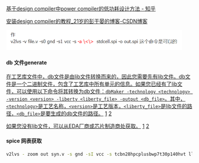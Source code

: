 [基于design compiler中power compiler的低功耗设计方法 - 知乎](https://zhuanlan.zhihu.com/p/95913984)


[安装design compiler的教程\_21岁的彭于晏的博客-CSDN博客](https://blog.csdn.net/DO_NOT_LOVE_ME/article/details/105899207)


![](https://raw.githubusercontent.com/acdefg/cdn/main/obsidian/20230530171146.png)

#### db 文件generate
[在工艺库文件中，db文件是由lib文件转换而来的，因此您需要先有lib文件。db文件是一个二进制文件，包含了工艺库中所有单元的信息。如果您已经有了lib文件，可以使用以下命令将其转换为db文件：`dbMaker -technology <technology> -version <version> -liberty <liberty_file> -output <db_file>`。其中，`<technology>`是工艺名称，`<version>`是工艺版本，`<liberty_file>`是lib文件的路径，`<db_file>`是要生成的db文件的路径。](https://blog.csdn.net/qq_41019681/article/details/118465237) [1](https://blog.csdn.net/qq_41019681/article/details/118465237) [2](https://zhuanlan.zhihu.com/p/243485197)

[如果您没有lib文件，可以从EDA厂商或芯片制造商处获取。](https://blog.csdn.net/qq_41019681/article/details/118465237) [1](https://blog.csdn.net/qq_41019681/article/details/118465237) [2](https://zhuanlan.zhihu.com/p/243485197)

#### spice 网表获取
```bash
v2lvs - zoom out syn.v -s gnd -sI vcc -s tcbn28hpcplusbwp7t30p140hvt ll0a.spi -o outl.spi
```

